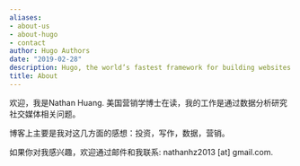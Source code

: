```yaml
---
aliases:
- about-us
- about-hugo
- contact
author: Hugo Authors
date: "2019-02-28"
description: Hugo, the world’s fastest framework for building websites
title: About
---
```


欢迎，我是Nathan Huang. 美国营销学博士在读，我的工作是通过数据分析研究社交媒体相关问题。

博客上主要是我对这几方面的感想：投资，写作，数据，营销。

如果你对我感兴趣，欢迎通过邮件和我联系: nathanhz2013 [at] gmail.com.


